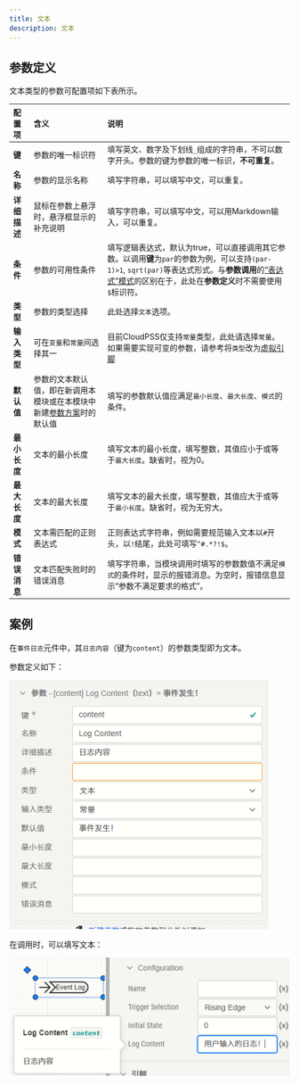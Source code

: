 ```yaml
---
title: 文本
description: 文本
---
```


## 参数定义

文本类型的参数可配置项如下表所示。

| 配置项 | 含义 | 说明 |
| :--- | :--- | :--- | 
| **键** | 参数的唯一标识符 | 填写英文、数字及下划线```_```组成的字符串，不可以数字开头。参数的键为参数的唯一标识，**不可重复**。 | 
| **名称** | 参数的显示名称 | 填写字符串，可以填写中文，可以重复。 | 
| **详细描述** | 鼠标在参数上悬浮时，悬浮框显示的补充说明 | 填写字符串，可以填写中文，可以用Markdown输入，可以重复。 |
| **条件** | 参数的可用性条件 | 填写逻辑表达式，默认为true，可以直接调用其它参数。以调用**键**为```par```的参数为例，可以支持``` (par-1)>1 ```, ```sqrt(par)```等表达式形式。与**参数调用**的[“表达式”模式](../../../parameterSystem/index.md#表达式模式)的区别在于，此处在**参数定义**时不需要使用```$```标识符。 |
| **类型** | 参数的类型选择 | 此处选择```文本```选项。 |
| **输入类型** | 可在```变量```和```常量```间选择其一 | 目前CloudPSS仅支持```常量```类型，此处请选择```常量```。如果需要实现可变的参数，请参考将```类型```改为[虚拟引脚](../virtual-pins/index.md) |
| **默认值** | 参数的文本默认值，即在新调用本模块或在本模块中新建[参数方案](../../../parameterCalculate/index.md)时的默认值 | 填写的参数默认值应满足```最小长度```、```最大长度```、```模式```的条件。 |
| **最小长度** | 文本的最小长度 | 填写文本的最小长度，填写整数，其值应小于或等于```最大长度```。缺省时，视为0。 |
| **最大长度** | 文本的最大长度 | 填写文本的最大长度，填写整数，其值应大于或等于```最小长度```。缺省时，视为无穷大。 |
| **模式** | 文本需匹配的正则表达式 | 正则表达式字符串，例如需要规范输入文本以```#```开头，以```!```结尾，此处可填写```^#.*?!$```。 |
| **错误消息** | 文本匹配失败时的错误消息 | 填写字符串，当模块调用时填写的参数数值不满足```模式```的条件时，显示的报错消息。为空时，报错信息显示“参数不满足要求的格式”。 |

## 案例

在```事件日志```元件中，其```日志内容```（键为```content```）的参数类型即为文本。

参数定义如下：

![事件日志文本参数定义](image.png)

在调用时，可以填写文本：

![模块调用时的文本参数](image-1.png)

